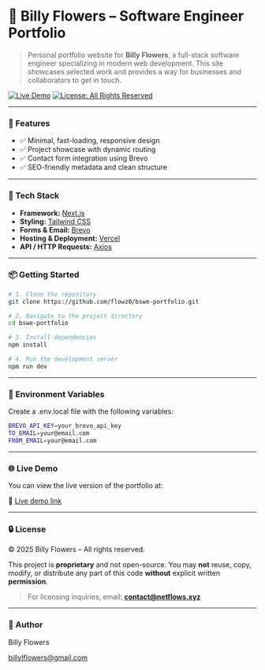 # 🚀 Billy Flowers – Software Engineer Portfolio

> Personal portfolio website for **Billy Flowers**, a full-stack software engineer specializing in modern web development. This site showcases selected work and provides a way for businesses and collaborators to get in touch.

[![Live Demo](https://img.shields.io/badge/Demo-Live-green)](https://www.google.com)
[![License: All Rights Reserved](https://img.shields.io/badge/License-All%20Rights%20Reserved-red.svg)](./LICENSE)

---

### 🧩 Features

- ✅ Minimal, fast-loading, responsive design
- ✅ Project showcase with dynamic routing
- ✅ Contact form integration using Brevo
- ✅ SEO-friendly metadata and clean structure

<!-- --- -->

<!-- ### 📸 Screenshots -->
<!-- <p align="center">
  <img src="./screenshots/homepage.png" width="800" alt="Homepage Screenshot" />
</p>
-->

---

### 🔧 Tech Stack

- **Framework:** [Next.js](https://nextjs.org/)
- **Styling:** [Tailwind CSS](https://tailwindcss.com/)
- **Forms & Email:** [Brevo](https://www.brevo.com/)
- **Hosting & Deployment:** [Vercel](https://vercel.com/)
- **API / HTTP Requests:** [Axios](https://axios-http.com/)

---

### 📦 Getting Started

```bash
# 1. Clone the repository
git clone https://github.com/flowz0/bswe-portfolio.git

# 2. Navigate to the project directory
cd bswe-portfolio

# 3. Install dependencies
npm install

# 4. Run the development server
npm run dev
```

---

### 🔐 Environment Variables

Create a .env.local file with the following variables:

```bash
BREVO_API_KEY=your_brevo_api_key
TO_EMAIL=your@email.com
FROM_EMAIL=your@email.com
```

---

### 🌐 Live Demo

You can view the live version of the portfolio at:

🔗 [Live demo link](https://www.google.com)

---

### 🔒 License

© 2025 Billy Flowers – All rights reserved.

This project is **proprietary** and not open-source.
You may **not** reuse, copy, modify, or distribute any part of this code **without** explicit written **permission**.

> For licensing inquiries, email: **contact@netflows.xyz**

---

### 👤 Author

Billy Flowers

[billylflowers@gmail.com](mailto:billylflowers@gmail.com)